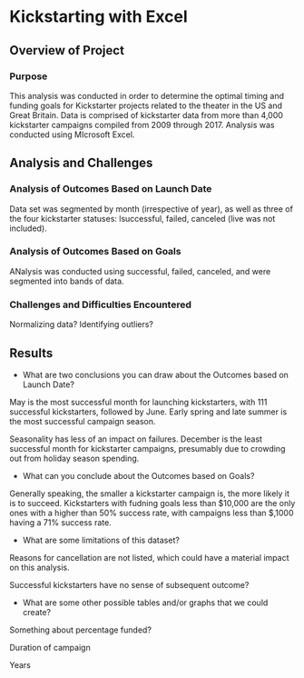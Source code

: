 # Kickstarting with Excel

## Overview of Project

### Purpose

This analysis was conducted in order to determine the optimal timing and funding goals for Kickstarter projects related to the theater in the US and Great Britain.  Data is comprised of kickstarter data from more than 4,000 kickstarter campaigns compiled from 2009 through 2017.  Analysis was conducted using MIcrosoft Excel.

## Analysis and Challenges

### Analysis of Outcomes Based on Launch Date

Data set was segmented by month (irrespective of year), as well as three of the four kickstarter statuses: lsuccessful, failed, canceled (live was not included).

### Analysis of Outcomes Based on Goals

ANalysis was conducted using successful, failed, canceled, and were segmented into bands of data.

### Challenges and Difficulties Encountered

Normalizing data?  Identifying outliers?  

## Results

- What are two conclusions you can draw about the Outcomes based on Launch Date?

May is the most successful month for launching kickstarters, with 111 successful kickstarters, followed by June.  Early spring and late summer is the most successful campaign season.

Seasonality has less of an impact on failures.  December is the least successful month for kickstarter campaigns, presumably due to crowding out from holiday season spending.

- What can you conclude about the Outcomes based on Goals?

Generally speaking, the smaller a kickstarter campaign is, the more likely it is to succeed.  Kickstarters with fudning goals less than $10,000 are the only ones with a higher than 50% success rate, with campaigns less than $,1000 having a 71% success rate.

- What are some limitations of this dataset?

Reasons for cancellation are not listed, which could have a material impact on this analysis. 

Successful kickstarters have no sense of subsequent outcome?



- What are some other possible tables and/or graphs that we could create?

Something about percentage funded?

Duration of campaign

Years




